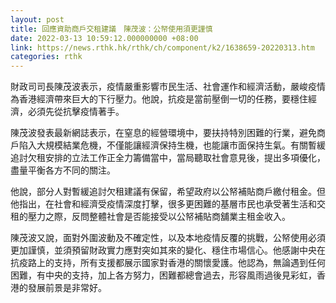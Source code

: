 ```yaml
---
layout: post
title: 回應資助商戶交租建議　陳茂波：公帑使用須更謹慎
date: 2022-03-13 10:59:12.000000000 +08:00
link: https://news.rthk.hk/rthk/ch/component/k2/1638659-20220313.htm
categories: rthk
---
```


財政司司長陳茂波表示，疫情嚴重影響市民生活、社會運作和經濟活動，嚴峻疫情為香港經濟帶來巨大的下行壓力。他說，抗疫是當前壓倒一切的任務，要穩住經濟，必須先從抗擊疫情著手。

陳茂波發表最新網誌表示，在窒息的經營環境中，要扶持特別困難的行業，避免商戶陷入大規模結業危機，不僅能讓經濟保持生機，也能讓市面保持生氣。有關暫緩追討欠租安排的立法工作正全力籌備當中，當局聽取社會意見後，提出多項優化，盡量平衡各方不同的關注。

他說，部分人對暫緩追討欠租建議有保留，希望政府以公帑補貼商戶繳付租金。但他指出，在社會和經濟受疫情深度打擊，很多更困難的基層市民也承受著生活和交租的壓力之際，反問整體社會是否能接受以公帑補貼商舖業主租金收入。

陳茂波又說，面對外圍波動及不確定性，以及本地疫情反覆的挑戰，公帑使用必須更加謹慎，並須預留財政實力應對突如其來的變化、穩住市場信心。他感謝中央在抗疫路上的支持，所有支援都展示國家對香港的關懷愛護。他認為，無論遇到任何困難，有中央的支持，加上各方努力，困難都總會過去，形容風雨過後見彩虹，香港的發展前景是非常好。
